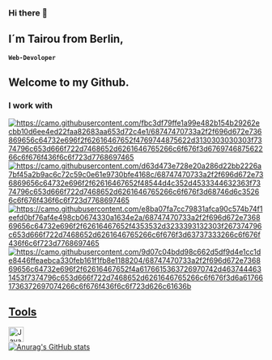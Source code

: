 ### Hi there 👋
## I´m Tairou from Berlin,


**`Web-Devoloper`**
## Welcome to my Github.
### I work with
<p align="left">
<a href=https://camo.githubusercontent.com/fbc3df79ffe1a99e482b154b29262ecbb10d6ee4ed22faa82683aa653d72c4e1/68747470733a2f2f696d672e736869656c64732e696f2f62616467652f4769744875622d3130303030303f7374796c653d666f722d7468652d6261646765266c6f676f3d676974687562266c6f676f436f6c6f723d7768697465>
<img alt= "https://camo.githubusercontent.com/fbc3df79ffe1a99e482b154b29262ecbb10d6ee4ed22faa82683aa653d72c4e1/68747470733a2f2f696d672e736869656c64732e696f2f62616467652f4769744875622d3130303030303f7374796c653d666f722d7468652d6261646765266c6f676f3d676974687562266c6f676f436f6c6f723d7768697465" src=https://camo.githubusercontent.com/fbc3df79ffe1a99e482b154b29262ecbb10d6ee4ed22faa82683aa653d72c4e1/68747470733a2f2f696d672e736869656c64732e696f2f62616467652f4769744875622d3130303030303f7374796c653d666f722d7468652d6261646765266c6f676f3d676974687562266c6f676f436f6c6f723d7768697465 </a>
<a href=https://camo.githubusercontent.com/d63d473e728e20a286d22bb2226a7bf45a2b9ac6c72c59c0e61e9730bfe4168c/68747470733a2f2f696d672e736869656c64732e696f2f62616467652f48544d4c352d4533344632363f7374796c653d666f722d7468652d6261646765266c6f676f3d68746d6c35266c6f676f436f6c6f723d7768697465>
<img alt="https://camo.githubusercontent.com/d63d473e728e20a286d22bb2226a7bf45a2b9ac6c72c59c0e61e9730bfe4168c/68747470733a2f2f696d672e736869656c64732e696f2f62616467652f48544d4c352d4533344632363f7374796c653d666f722d7468652d6261646765266c6f676f3d68746d6c35266c6f676f436f6c6f723d7768697465"
src=https://camo.githubusercontent.com/d63d473e728e20a286d22bb2226a7bf45a2b9ac6c72c59c0e61e9730bfe4168c/68747470733a2f2f696d672e736869656c64732e696f2f62616467652f48544d4c352d4533344632363f7374796c653d666f722d7468652d6261646765266c6f676f3d68746d6c35266c6f676f436f6c6f723d7768697465 </a>
<a href=https://camo.githubusercontent.com/e8ba07fa7cc79831afca90c574b74f1eefd0bf76af4e498cb0674330a1634e2a/68747470733a2f2f696d672e736869656c64732e696f2f62616467652f4353532d3233393132303f267374796c653d666f722d7468652d6261646765266c6f676f3d63737333266c6f676f436f6c6f723d7768697465>
<img alt="https://camo.githubusercontent.com/e8ba07fa7cc79831afca90c574b74f1eefd0bf76af4e498cb0674330a1634e2a/68747470733a2f2f696d672e736869656c64732e696f2f62616467652f4353532d3233393132303f267374796c653d666f722d7468652d6261646765266c6f676f3d63737333266c6f676f436f6c6f723d7768697465"
src=https://camo.githubusercontent.com/e8ba07fa7cc79831afca90c574b74f1eefd0bf76af4e498cb0674330a1634e2a/68747470733a2f2f696d672e736869656c64732e696f2f62616467652f4353532d3233393132303f267374796c653d666f722d7468652d6261646765266c6f676f3d63737333266c6f676f436f6c6f723d7768697465 </a>
<a href=https://camo.githubusercontent.com/9d07c04bdd98c662d5df9d4e1cc1de8446ffeaebca330feb161f1fb8e1188204/68747470733a2f2f696d672e736869656c64732e696f2f62616467652f4a6176615363726970742d4637444631453f7374796c653d666f722d7468652d6261646765266c6f676f3d6a617661736372697074266c6f676f436f6c6f723d626c61636b>
<img alt="https://camo.githubusercontent.com/9d07c04bdd98c662d5df9d4e1cc1de8446ffeaebca330feb161f1fb8e1188204/68747470733a2f2f696d672e736869656c64732e696f2f62616467652f4a6176615363726970742d4637444631453f7374796c653d666f722d7468652d6261646765266c6f676f3d6a617661736372697074266c6f676f436f6c6f723d626c61636b"
src=https://camo.githubusercontent.com/9d07c04bdd98c662d5df9d4e1cc1de8446ffeaebca330feb161f1fb8e1188204/68747470733a2f2f696d672e736869656c64732e696f2f62616467652f4a6176615363726970742d4637444631453f7374796c653d666f722d7468652d6261646765266c6f676f3d6a617661736372697074266c6f676f436f6c6f723d626c61636b </a>
</p>
  
## Tools
  
<img align="left" alt="Java" width="30px" style="padding-right:10px;" src="https://camo.githubusercontent.com/5827f82f2c2d9c5bad33de64e073659d1a57032b31009b8127189be6876916d4/68747470733a2f2f63646e2e6a7364656c6976722e6e65742f67682f64657669636f6e732f64657669636f6e2f69636f6e732f6c696e75782f6c696e75782d6f726967696e616c2e737667"/><br>


![Anurag's GitHub stats](https://github-readme-stats.vercel.app/api?username=tairou97&theme=calm)



<!--
**tairou97/tairou97** is a ✨ _special_ ✨ repository because its `README.md` (this file) appears on your GitHub profile.

Here are some ideas to get you started:

- 🔭 I’m currently working on ...
- 🌱 I’m currently learning ...
- 👯 I’m looking to collaborate on ...
- 🤔 I’m looking for help with ...
- 💬 Ask me about ...
- 📫 How to reach me: ...
- 😄 Pronouns: ...
- ⚡ Fun fact: ...
-->
